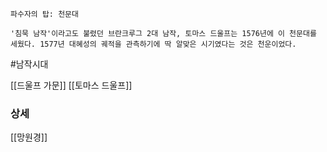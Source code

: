 
```
파수자의 탑: 천문대

'침묵 남작'이라고도 불렸던 브란크루그 2대 남작, 토마스 드울프는 1576년에 이 천문대를 세웠다. 1577년 대혜성의 궤적을 관측하기에 딱 알맞은 시기였다는 것은 천운이었다.
```

#남작시대 


[[드울프 가문]]
[[토마스 드울프]]


### 상세

[[망원경]]